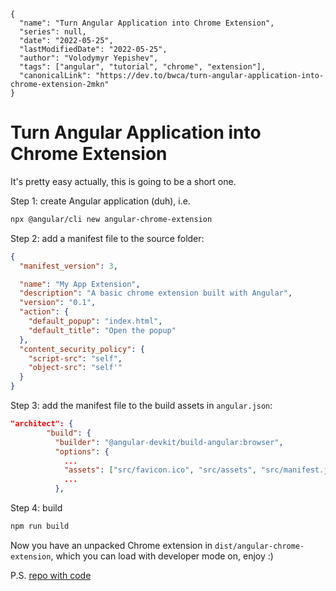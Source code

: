 ```ic-metadata
{
  "name": "Turn Angular Application into Chrome Extension",
  "series": null,
  "date": "2022-05-25",
  "lastModifiedDate": "2022-05-25",
  "author": "Volodymyr Yepishev",
  "tags": ["angular", "tutorial", "chrome", "extension"],
  "canonicalLink": "https://dev.to/bwca/turn-angular-application-into-chrome-extension-2mkn"
}
```

# Turn Angular Application into Chrome Extension

It's pretty easy actually, this is going to be a short one.

Step 1: create Angular application (duh), i.e.
```bash
npx @angular/cli new angular-chrome-extension
```

Step 2: add a manifest file to the source folder:
```json
{
  "manifest_version": 3,

  "name": "My App Extension",
  "description": "A basic chrome extension built with Angular",
  "version": "0.1",
  "action": {
    "default_popup": "index.html",
    "default_title": "Open the popup"
  },
  "content_security_policy": {
    "script-src": "self",
    "object-src": "self'"
  }
}
```

Step 3: add the manifest file to the build assets in `angular.json`:
```json
"architect": {
        "build": {
          "builder": "@angular-devkit/build-angular:browser",
          "options": {
            ...
            "assets": ["src/favicon.ico", "src/assets", "src/manifest.json"],
            ...
          },
```

Step 4: build
```bash
npm run build
```

Now you have an unpacked Chrome extension in `dist/angular-chrome-extension`, which you can load with developer mode on, enjoy :)

P.S. [repo with code](https://github.com/Bwca/demo__angular-chrome-extension)